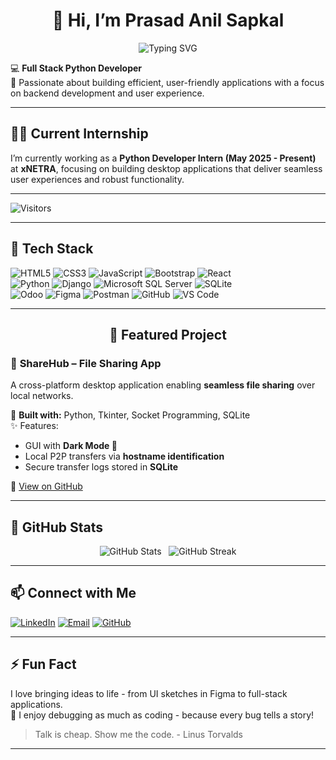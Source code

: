 <h1 align="center">👋 Hi, I’m Prasad Anil Sapkal</h1>

<p align="center">
  <img src="https://readme-typing-svg.demolab.com?font=Fira+Code&weight=500&size=22&pause=1000&center=true&vCenter=true&width=435&lines=Full+Stack+Developer;Frontend+Developer;Python+Developer" alt="Typing SVG" />
</p>

💻 **Full Stack Python Developer**  
🚀 Passionate about building efficient, user-friendly applications with a focus on backend development and user experience.

---

## 👨‍💻 Current Internship

I’m currently working as a **Python Developer Intern (May 2025 - Present)** at **xNETRA**, focusing on building desktop applications that deliver seamless user experiences and robust functionality.

---

![Visitors](https://komarev.com/ghpvc/?username=prasad-sapkal&color=brightgreen)

---

## 🧰 Tech Stack

![HTML5](https://img.shields.io/badge/HTML5-E34F26?style=for-the-badge&logo=html5&logoColor=white)
![CSS3](https://img.shields.io/badge/CSS3-1572B6?style=for-the-badge&logo=css3&logoColor=white)
![JavaScript](https://img.shields.io/badge/JavaScript-F7DF1E?style=for-the-badge&logo=javascript&logoColor=black)
![Bootstrap](https://img.shields.io/badge/Bootstrap-563D7C?style=for-the-badge&logo=bootstrap&logoColor=white)
![React](https://img.shields.io/badge/React-20232A?style=for-the-badge&logo=react&logoColor=61DAFB)<br>
![Python](https://img.shields.io/badge/Python-3776AB?style=for-the-badge&logo=python&logoColor=white)
![Django](https://img.shields.io/badge/Django-092E20?style=for-the-badge&logo=django&logoColor=white)
![Microsoft SQL Server](https://img.shields.io/badge/SQL%20Server-CC2927?style=for-the-badge&logo=microsoft%20sql%20server&logoColor=white)
![SQLite](https://img.shields.io/badge/SQLite-07405E?style=for-the-badge&logo=sqlite&logoColor=white)<br>
![Odoo](https://img.shields.io/badge/Odoo-714B67?style=for-the-badge&logo=odoo&logoColor=white)
![Figma](https://img.shields.io/badge/Figma-F24E1E?style=for-the-badge&logo=figma&logoColor=white)
![Postman](https://img.shields.io/badge/Postman-FF6C37?style=for-the-badge&logo=postman&logoColor=white)
![GitHub](https://img.shields.io/badge/GitHub-181717?style=for-the-badge&logo=github&logoColor=white)
![VS Code](https://img.shields.io/badge/VS_Code-007ACC?style=for-the-badge&logo=visual-studio-code&logoColor=white)

---

<h2 align="center">🚀 Featured Project</h2>

### 📂 **ShareHub – File Sharing App**
A cross-platform desktop application enabling **seamless file sharing** over local networks.

🔧 **Built with:** Python, Tkinter, Socket Programming, SQLite  
✨ Features:
- GUI with **Dark Mode 🌙**  
- Local P2P transfers via **hostname identification**  
- Secure transfer logs stored in **SQLite**

🔗 [View on GitHub](https://github.com/prasadsapkal55/College-Project-)

---

## 🚀 GitHub Stats

<p align="center">
  <img src="https://github-readme-stats.vercel.app/api?username=prasadsapkal55&show_icons=true&theme=github_dark" alt="GitHub Stats" />
  &nbsp;
  <img src="https://streak-stats.demolab.com?user=prasadsapkal55&theme=github-dark&hide_border=false" alt="GitHub Streak" />
</p>

---

## 📫 Connect with Me

[![LinkedIn](https://img.shields.io/badge/LinkedIn-Prasad_Sapkal-0077B5?style=for-the-badge&logo=linkedin&logoColor=white)](https://www.linkedin.com/in/prasad-sapkal)
[![Email](https://img.shields.io/badge/Gmail-prasadsapkal282@gmail.com-D14836?style=for-the-badge&logo=gmail&logoColor=white)](mailto:prasadsapkal282@gmail.com)
[![GitHub](https://img.shields.io/badge/GitHub-prasad--sapkal-181717?style=for-the-badge&logo=github&logoColor=white)](https://github.com/prasadsapkal55)


---

## ⚡ Fun Fact

I love bringing ideas to life - from UI sketches in Figma to full-stack applications.<br>
🧠 I enjoy debugging as much as coding - because every bug tells a story!

> Talk is cheap. Show me the code. - Linus Torvalds

---

